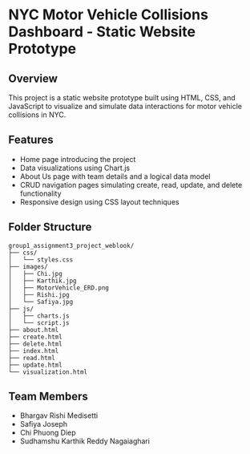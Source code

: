 # NYC Motor Vehicle Collisions Dashboard - Static Website Prototype

## Overview
This project is a static website prototype built using HTML, CSS, and JavaScript to visualize and simulate data interactions for motor vehicle collisions in NYC.

## Features
- Home page introducing the project
- Data visualizations using Chart.js
- About Us page with team details and a logical data model
- CRUD navigation pages simulating create, read, update, and delete functionality
- Responsive design using CSS layout techniques

## Folder Structure
```
group1_assignment3_project_weblook/
├── css/
│   └── styles.css
├── images/
│   ├── Chi.jpg
│   ├── Karthik.jpg
│   ├── MotorVehicle_ERD.png
│   ├── Rishi.jpg
│   └── Safiya.jpg
├── js/
│   ├── charts.js
│   └── script.js
├── about.html
├── create.html
├── delete.html
├── index.html
├── read.html
├── update.html
└── visualization.html
```

## Team Members
- Bhargav Rishi Medisetti
- Safiya Joseph
- Chi Phuong Diep
- Sudhamshu Karthik Reddy Nagaiaghari
